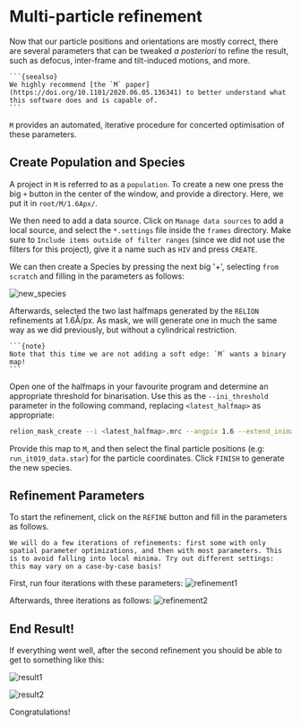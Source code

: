 # Multi-particle refinement

Now that our particle positions and orientations are mostly correct, there are several parameters that can be tweaked _a posteriori_ to refine the result, such as defocus, inter-frame and tilt-induced motions, and more.

````{margin}
```{seealso}
We highly recommend [the `M` paper](https://doi.org/10.1101/2020.06.05.136341) to better understand what this software does and is capable of.
```
````

`M` provides an automated, iterative procedure for concerted optimisation of these parameters.

## Create Population and Species

A project in `M` is referred to as a `population`. To create a new one press the big `+` button in the center of the window, and provide a directory. Here, we put it in `root/M/1.6Apx/`.

We then need to add a data source. Click on `Manage data sources` to add a local source, and select the `*.settings` file inside the `frames` directory. Make sure to `Include items outside of filter ranges` (since we did not use the filters for this project), give it a name such as `HIV` and press `CREATE`.

We can then create a Species by pressing the next big '+', selecting `from scratch` and filling in the parameters as follows:

![new_species](m.assets/new_species.png)

Afterwards, selected the two last halfmaps generated by the `RELION` refinements at 1.6Å/px. As mask, we will generate one in much the same way as we did previously, but without a cylindrical restriction.

````{margin}
```{note}
Note that this time we are not adding a soft edge: `M` wants a binary map!
```
````
Open one of the halfmaps in your favourite program and determine an appropriate threshold for binarisation. Use this as the `--ini_threshold` parameter in the following command, replacing `<latest_halfmap>` as appropriate:

```bash
relion_mask_create --i <latest_halfmap>.mrc --angpix 1.6 --extend_inimask 5 --o mask_1.6Apx.mrc --ini_threshold 0.05
```

Provide this map to `M`, and then select the final particle positions (e.g: `run_it019_data.star`) for the particle coordinates. Click `FINISH` to generate the new species.

## Refinement Parameters

To start the refinement, click on the `REFINE` button and fill in the parameters as follows.

```{note}
We will do a few iterations of refinements: first some with only spatial parameter optimizations, and then with most parameters. This is to avoid falling into local minima. Try out different settings: this may vary on a case-by-case basis!
```

First, run four iterations with these parameters:
![refinement1](m.assets/refinement1.png)

Afterwards, three iterations as follows:
![refinement2](m.assets/refinement2.png)

## End Result!

If everything went well, after the second refinement you should be able to get to something like this:

![result1](m.assets/result1.png)

![result2](m.assets/result2.png)

Congratulations!
